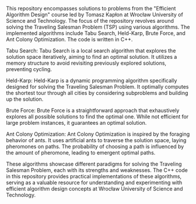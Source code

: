 This repository encompasses solutions to problems from the "Efficient Algorithm Design" course led by Tomasz Kapłon at Wrocław University of Science and Technology. The focus of the repository revolves around solving the Traveling Salesman Problem (TSP) using various algorithms. The implemented algorithms include Tabu Search, Held-Karp, Brute Force, and Ant Colony Optimization. The code is written in C++.

Tabu Search:
Tabu Search is a local search algorithm that explores the solution space iteratively, aiming to find an optimal solution. It utilizes a memory structure to avoid revisiting previously explored solutions, preventing cycling.

Held-Karp:
Held-Karp is a dynamic programming algorithm specifically designed for solving the Traveling Salesman Problem. It optimally computes the shortest tour through all cities by considering subproblems and building up the solution.

Brute Force:
Brute Force is a straightforward approach that exhaustively explores all possible solutions to find the optimal one. While not efficient for large problem instances, it guarantees an optimal solution.

Ant Colony Optimization:
Ant Colony Optimization is inspired by the foraging behavior of ants. It uses artificial ants to traverse the solution space, laying pheromones on paths. The probability of choosing a path is influenced by the amount of pheromone, leading to emergent optimal paths.

These algorithms showcase different paradigms for solving the Traveling Salesman Problem, each with its strengths and weaknesses. The C++ code in this repository provides practical implementations of these algorithms, serving as a valuable resource for understanding and experimenting with efficient algorithm design concepts at Wrocław University of Science and Technology.

